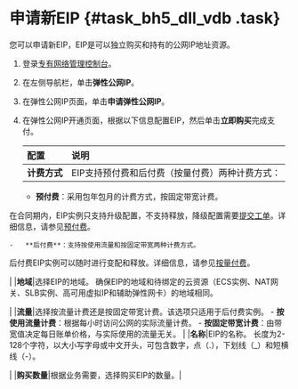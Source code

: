 # 申请新EIP {#task_bh5_dll_vdb .task}

您可以申请新EIP，EIP是可以独立购买和持有的公网IP地址资源。

1.  登录[专有网络管理控制台](https://vpcnext.console.aliyun.com)。
2.  在左侧导航栏，单击**弹性公网IP**。
3.  在弹性公网IP页面，单击**申请弹性公网IP**。
4.  在弹性公网IP开通页面，根据以下信息配置EIP，然后单击**立即购买**完成支付。 

    |配置|说明|
    |:-|:-|
    |**计费方式**| EIP支持预付费和后付费（按量付费）两种计费方式：

    -   **预付费**：采用包年包月的计费方式，按固定带宽计费。

在合同期内，EIP实例只支持升级配置，不支持释放，降级配置需要[提交工单](https://workorder.console.aliyun.com/console.htm#/ticket/add?productCode=vpc&commonQuestionId=309&isSmart=true)。详细信息，请参见[预付费](../../../../cn.zh-CN/产品定价/预付费.md#)。

    -   **后付费**：支持按使用流量和按固定带宽两种计费方式。

后付费EIP实例可以随时进行变配和释放。详细信息，请参见[按量付费](../../../../cn.zh-CN/产品定价/按量付费.md#)。

 |
    |**地域**|选择EIP的地域。 确保EIP的地域和待绑定的云资源（ECS实例、NAT网关、SLB实例、高可用虚拟IP和辅助弹性网卡）的地域相同。

 |
    |**流量**|选择按流量计费还是按固定带宽计费。该选项只适用于后付费实例。     -   **按使用流量计费**：根据每小时访问公网的实际流量计费。
    -   **按固定带宽计费**：由带宽值决定每日账单价格，与实际使用的流量无关。
 |
    |**名称**|EIP的名称。 长度为2-128个字符，以大小写字母或中文开头，可包含数字，点（.），下划线（\_）和短横线（-）。

 |
    |**购买数量**|根据业务需要，选择购买EIP的数量。|


